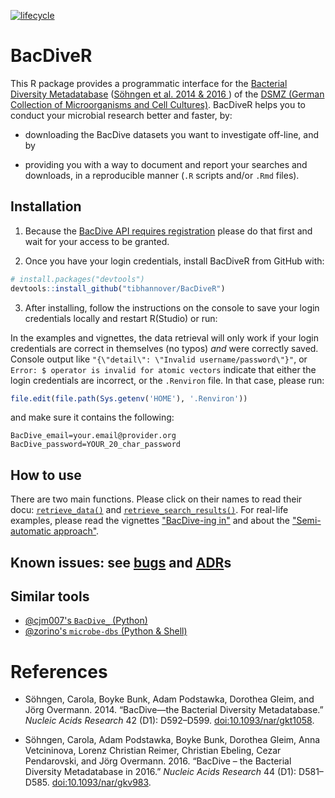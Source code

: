 [![lifecycle](https://img.shields.io/badge/lifecycle-maturing-blue.svg)](https://www.tidyverse.org/lifecycle/#maturing)


# BacDiveR

This R package provides a programmatic interface for the [Bacterial
Diversity Metadatabase][BD] ([Söhngen et al. 2014 & 2016
](#references)) of the [DSMZ (German Collection of Microorganisms and Cell Cultures)][DMSZ].
BacDiveR helps you to conduct your microbial
research better and faster, by:

- downloading the BacDive datasets you want to investigate off-line, and by

- providing you with a way to document and report your searches and downloads, 
  in a reproducible manner (`.R` scripts and/or `.Rmd` files).


[BD]: https://bacdive.dsmz.de/
[DMSZ]: https://www.dsmz.de/about-us.html
[reg]: https://bacdive.dsmz.de/api/bacdive/registration/register/


## Installation

1.  Because the [BacDive API requires registration][reg] please do that first 
    and wait for your access to be granted.

2.  Once you have your login credentials, install BacDiveR from GitHub
    with:

``` r
# install.packages("devtools")
devtools::install_github("tibhannover/BacDiveR")
```

3.  After installing, follow the instructions on the console to save your login
    credentials locally and restart R(Studio) or run:

In the examples and vignettes, the data retrieval will only work if your login credentials are correct in themselves (no typos) _and_ were correctly saved. Console output like `"{\"detail\": \"Invalid username/password\"}"`, or `Error: $ operator is invalid for atomic vectors` indicate that either the login credentials are incorrect, or the `.Renviron` file. In that case, please run:

``` r
file.edit(file.path(Sys.getenv('HOME'), '.Renviron'))
```

and make sure it contains the following:

    BacDive_email=your.email@provider.org
    BacDive_password=YOUR_20_char_password


## How to use

There are two main functions. Please click on their names to read their docu:
[`retrieve_data()`][r_d] and [`retrieve_search_results()`][r_s_r].
For real-life examples, please read the vignettes ["BacDive-ing in"][dive-in]
and about the ["Semi-automatic approach"][adv-search].

[r_d]: https://tibhannover.github.io/BacDiveR/reference/retrieve_data.html
[r_s_r]: https://tibhannover.github.io/BacDiveR/reference/retrieve_search_results.html
[dive-in]: https://tibhannover.github.io/BacDiveR/articles/BacDive-ing-in.html
[adv-search]: https://tibhannover.github.io/BacDiveR/articles/advanced-search.html


## Known issues: see [bugs] and [ADR]s

[ADR]: https://github.com/TIBHannover/BacDiveR/tree/master/docs/arch
[bugs]: https://github.com/tibhannover/BacDiveR/issues?q=is%3Aissue+is%3Aopen+label%3Abug+sort%3Aupdated-desc


## Similar tools

- [@cjm007's `BacDive_` (Python)](https://github.com/cjm007/BacDive_)
- [@zorino's `microbe-dbs` (Python & Shell)](https://github.com/zorino/microbe-dbs)


# References

- Söhngen, Carola, Boyke Bunk, Adam Podstawka, Dorothea Gleim, and Jörg
  Overmann. 2014. “BacDive—the Bacterial Diversity Metadatabase.” *Nucleic
  Acids Research* 42 (D1): D592–D599.
  [doi:10.1093/nar/gkt1058](https://doi.org/10.1093/nar/gkt1058).

- Söhngen, Carola, Adam Podstawka, Boyke Bunk, Dorothea Gleim, Anna
  Vetcininova, Lorenz Christian Reimer, Christian Ebeling, Cezar
  Pendarovski, and Jörg Overmann. 2016. “BacDive – the Bacterial Diversity
  Metadatabase in 2016.” *Nucleic Acids Research* 44 (D1): D581–D585.
  [doi:10.1093/nar/gkv983](https://doi.org/10.1093/nar/gkv983).
